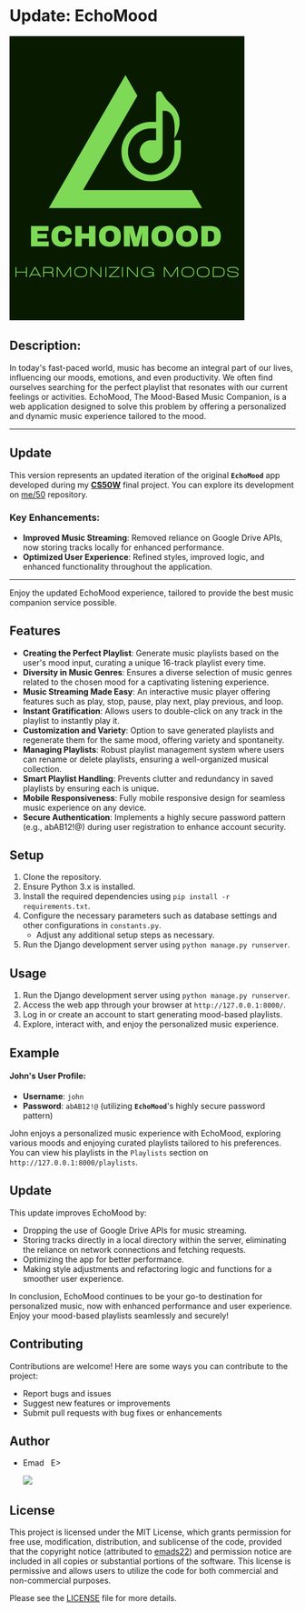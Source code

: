 # Update: EchoMood

![EchoMood Logo](./capstone/static/capstone/assets/logo/EchoMood.png)

## Description:
In today's fast-paced world, music has become an integral part of our lives, influencing our moods, emotions, and even productivity.
We often find ourselves searching for the perfect playlist that resonates with our current feelings or activities.
EchoMood, The Mood-Based Music Companion, is a web application designed to solve this problem by offering a personalized and dynamic music experience tailored to the mood.

---

## Update
This version represents an updated iteration of the original **`EchoMood`** app developed during my [**CS50W**](https://cs50.harvard.edu/web/2020/) final project. You can explore its development on [me/50](https://github.com/me50/emads22) repository.

### Key Enhancements:
- **Improved Music Streaming**: Removed reliance on Google Drive APIs, now storing tracks locally for enhanced performance.
- **Optimized User Experience**: Refined styles, improved logic, and enhanced functionality throughout the application.

---

Enjoy the updated EchoMood experience, tailored to provide the best music companion service possible.

## Features
- **Creating the Perfect Playlist**: Generate music playlists based on the user's mood input, curating a unique 16-track playlist every time.
- **Diversity in Music Genres**: Ensures a diverse selection of music genres related to the chosen mood for a captivating listening experience.
- **Music Streaming Made Easy**: An interactive music player offering features such as play, stop, pause, play next, play previous, and loop.
- **Instant Gratification**: Allows users to double-click on any track in the playlist to instantly play it.
- **Customization and Variety**: Option to save generated playlists and regenerate them for the same mood, offering variety and spontaneity.
- **Managing Playlists**: Robust playlist management system where users can rename or delete playlists, ensuring a well-organized musical collection.
- **Smart Playlist Handling**: Prevents clutter and redundancy in saved playlists by ensuring each is unique.
- **Mobile Responsiveness**: Fully mobile responsive design for seamless music experience on any device.
- **Secure Authentication**: Implements a highly secure password pattern (e.g., abAB12!@) during user registration to enhance account security.

## Setup
1. Clone the repository.
2. Ensure Python 3.x is installed.
3. Install the required dependencies using `pip install -r requirements.txt`.
4. Configure the necessary parameters such as database settings and other configurations in `constants.py`.
   - Adjust any additional setup steps as necessary.
5. Run the Django development server using `python manage.py runserver`.

## Usage
1. Run the Django development server using `python manage.py runserver`.
2. Access the web app through your browser at `http://127.0.0.1:8000/`.
3. Log in or create an account to start generating mood-based playlists.
4. Explore, interact with, and enjoy the personalized music experience.

## Example
#### John's User Profile:
- **Username**: `john`
- **Password**: `abAB12!@` (utilizing **`EchoMood`**'s highly secure password pattern)

John enjoys a personalized music experience with EchoMood, exploring various moods and enjoying curated playlists tailored to his preferences. You can view his playlists in the `Playlists` section on `http://127.0.0.1:8000/playlists`.

## Update
This update improves EchoMood by:
- Dropping the use of Google Drive APIs for music streaming.
- Storing tracks directly in a local directory within the server, eliminating the reliance on network connections and fetching requests.
- Optimizing the app for better performance.
- Making style adjustments and refactoring logic and functions for a smoother user experience.

In conclusion, EchoMood continues to be your go-to destination for personalized music, now with enhanced performance and user experience. Enjoy your mood-based playlists seamlessly and securely!

## Contributing
Contributions are welcome! Here are some ways you can contribute to the project:
- Report bugs and issues
- Suggest new features or improvements
- Submit pull requests with bug fixes or enhancements

## Author
- Emad &nbsp; E>
  
  [<img src="https://img.shields.io/badge/GitHub-Profile-blue?logo=github" width="150">](https://github.com/emads22)

## License
This project is licensed under the MIT License, which grants permission for free use, modification, distribution, and sublicense of the code, provided that the copyright notice (attributed to [emads22](https://github.com/emads22)) and permission notice are included in all copies or substantial portions of the software. This license is permissive and allows users to utilize the code for both commercial and non-commercial purposes.

Please see the [LICENSE](LICENSE) file for more details.